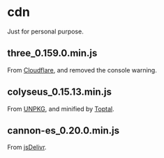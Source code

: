 # cdn
Just for personal purpose.

## three_0.159.0.min.js
From <a href="https://cdnjs.cloudflare.com/ajax/libs/three.js/0.159.0/three.min.js">Cloudflare</a>, and removed the console warning.

## colyseus_0.15.13.min.js
From <a href="https://unpkg.com/colyseus.js@^0.15.13/dist/colyseus.js">UNPKG</a>, and minified by <a href="https://www.toptal.com/developers/javascript-minifier">Toptal</a>.

## cannon-es_0.20.0.min.js
From <a href="https://cdn.jsdelivr.net/gh/KLA6/cannon-es-umd@v0.20.0/cannon-es.umd.js">jsDelivr</a>.
